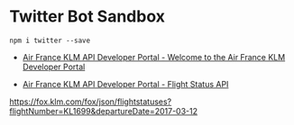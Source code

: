 # Twitter Bot Sandbox

```
npm i twitter --save
```



* [Air France KLM API Developer Portal - Welcome to the Air France KLM Developer Portal](https://developer.airfranceklm.com/)

* [Air France KLM API Developer Portal - Flight Status API](https://developer.airfranceklm.com/page/Flight_Status_API)

https://fox.klm.com/fox/json/flightstatuses?flightNumber=KL1699&departureDate=2017-03-12

